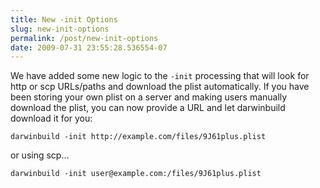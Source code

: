 ```yaml
---
title: New -init Options
slug: new-init-options
permalink: /post/new-init-options
date: 2009-07-31 23:55:28.536554-07
---
```


We have added some new logic to the `-init` processing that will look for http or scp URLs/paths and download the plist automatically. If you have been storing your own plist on a server and making users manually download the plist, you can now provide a URL and let darwinbuild download it for you:

    darwinbuild -init http://example.com/files/9J61plus.plist

or using scp...

    darwinbuild -init user@example.com:/files/9J61plus.plist
